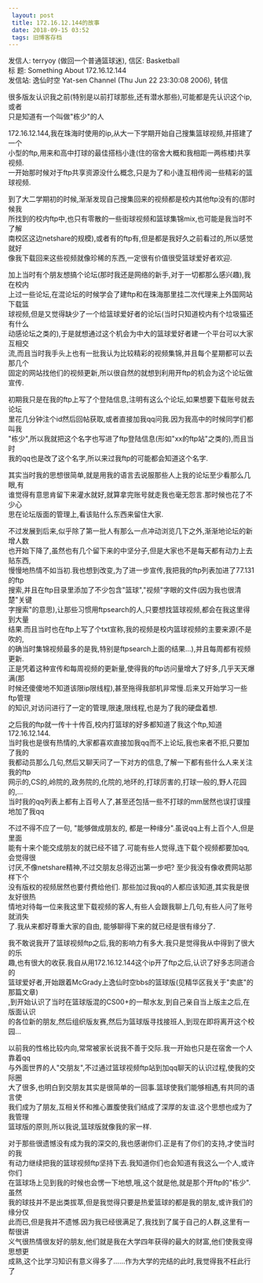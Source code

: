 ```yaml
---
 layout: post
 title: 172.16.12.144的故事
 date: 2018-09-15 03:52
 tags: 旧博客存档
---
```

发信人: terryoy (做回一个普通篮球迷), 信区: Basketball  
标  题: Something About 172.16.12.144  
发信站: 逸仙时空 Yat-sen Channel (Thu Jun 22 23:30:08 2006), 转信  
  
很多版友认识我之前(特别是以前打球那些,还有潜水那些),可能都是先认识这个ip,或者  
只是知道有一个叫做"栋少"的人  
  
172.16.12.144,我在珠海时使用的ip,从大一下学期开始自己搜集篮球视频,并搭建了一个  
小型的ftp,用来和高中打球的最佳搭档小逢(住的宿舍大概和我相距一两栋楼)共享视频.  
一开始那时候对于ftp共享资源没什么概念,只是为了和小逢互相传阅一些精彩的篮球视频.  
  
  
到了大二学期初的时候,渐渐发现自己搜集回来的视频都是校内其他ftp没有的(那时候我  
所找到的校内ftp中,也只有零散的一些街球视频和篮球集锦mix,也可能是我当时不了解  
南校区这边netshare的规模),或者有的ftp有,但是都是我好久之前看过的,所以感觉就好  
像我下载回来这些视频就像珍稀的东西,一定很有价值很受篮球爱好者欢迎.  
  
加上当时有个朋友想搞个论坛(那时我还是网络的新手,对于一切都那么感兴趣),我在校内  
上过一些论坛,在混论坛的时候学会了建ftp和在珠海那里挂二次代理来上外国网站下载篮  
球视频,但是又觉得缺少了一个给篮球爱好者的论坛(当时只知道校内有个垃圾猫还有什么  
动感论坛之类的),于是就想通过这个机会为中大的篮球爱好者建一个平台可以大家互相交  
流,而且当时我手头上也有一批我认为比较精彩的视频集锦,并且每个星期都可以去那几个  
固定的网站找他们的视频更新,所以很自然的就想到利用开ftp的机会为这个论坛做宣传.  
  
  
初期我只是在我的ftp上写了个登陆信息,注明有这么个论坛,如果想要下载账号就去论坛  
里花几分钟注个id然后回帖获取,或者直接加我qq问我.因为我高中的时候同学们都叫我  
"栋少",所以我就把这个名字也写进了ftp登陆信息(形如"xx的ftp站"之类的),而且当时  
我的qq也是改了这个名字,所以来过我ftp的可能都会知道这个名字.  
  
其实当时我的思想很简单,就是用我的语言去说服那些人上我的论坛至少看那么几眼,有  
谁觉得有意思肯留下来灌水就好,就算拿完账号就走我也毫无怨言.那时候也花了不少心  
思在论坛版面的管理上,看该贴什么东西来留住大家.  
  
不过发展到后来,似乎除了第一批人有那么一点冲动浏览几下之外,渐渐地论坛的新增人数  
也开始下降了,虽然也有几个留下来的中坚分子,但是大家也不是每天都有动力上去贴东西,  
慢慢地热情不如当初.我也想到改变,为了进一步宣传,我把我的ftp列表加进了77.131的ftp  
搜索,并且在ftp目录里添加了不少包含"篮球","视频"字眼的文件(因为我也很清楚"关键  
字搜索"的意思),让那些习惯用ftpsearch的人,只要想找篮球视频,都会在我这里得到大量  
结果.而且当时也在ftp上写了个txt宣称,我的视频是校内篮球视频的主要来源(不是吹的,  
的确当时集锦视频最多的是我,特别是ftpsearch上面的结果...),并且每周都有视频更新.  
正是凭着这种宣传和每周视频的更新量,使得我的ftp访问量增大了好多,几乎天天爆满(那  
时候还傻傻地不知道该限ip限线程),甚至拖得我部机非常慢.后来又开始学习一些ftp管理  
的知识,对访问进行了一定的管理,限速,限线程,也是为了我的硬盘着想.  
  
之后我的ftp就一传十十传百,校内打篮球的好多都知道了我这个ftp,知道172.16.12.144.  
当时我也是很有热情的,大家都喜欢直接加我qq而不上论坛,我也来者不拒,只要加了我的  
我都动员那么几句,然后又聊天问了一下对方的信息,了解一下都有些什么人来关注我的ftp  
网示的,CS的,岭院的,政务院的,化院的,地环的,打球厉害的,打球一般的,野人花园的,...  
当时我的qq列表上都有上百号人了,甚至还包括一些不打球的mm居然也误打误撞地加了我qq  
  
  
不过不得不应了一句, "能够做成朋友的, 都是一种缘分".虽说qq上有上百个人,但是里面  
能有十来个能交成朋友的就已经不错了.可能有些人觉得,连下载个视频都要加qq,会觉得很  
讨厌,不像netshare精神,不过交朋友总得迈出第一步吧? 至少我没有像收费网站那样下个  
没有版权的视频居然也要付费给他们. 那些加过我qq的人都应该知道,其实我是很友好很热  
情地对待每一位来我这里下载视频的客人,有些人会跟我聊上几句,有些人问了账号就消失  
了.我从来都好尊重大家的自由, 能够聊得下来的就已经是很有缘分了.  
  
我不敢说我开了篮球视频ftp之后,我的影响力有多大.我只是觉得我从中得到了很大的乐  
趣,也有很大的收获.我自从用172.16.12.144这个ip开了ftp之后,认识了好多志同道合的  
篮球爱好者,开始跟着McGrady上逸仙时空bbs的篮球版(见精华区我关于"卖底"的那篇文章)  
,到开始认识了当时在篮球版混的CS00+的一帮水友,到自己亲自当上版主之后,在版面认识  
的各位新的朋友,然后组织版友赛,然后为篮球版寻找接班人,到现在即将离开这个校园...  
  
以前我的性格比较内向,常常被家长说我不善于交际.我一开始也只是在宿舍一个人靠着qq  
与外面世界的人"交朋友",不过通过篮球视频ftp站到加qq聊天的认识过程,使我的交际圈  
大了很多,也明白到交朋友其实是很简单的一回事.篮球使我们能够相遇,有共同的语言使  
我们成为了朋友,互相关怀和推心置腹使我们结成了深厚的友谊.这个思想也成为了我管理  
篮球版的原则,所以我说,篮球版就像我的家一样.  
  
  
对于那些很遗憾没有成为我的深交的,我也感谢你们.正是有了你们的支持,才使当时的我  
有动力继续把我的篮球视频ftp坚持下去.我知道你们也会知道有我这么一个人,或许你们  
在篮球场上见到我的时候也会愣一下地想,哦,这个就是他,就是那个开ftp的"栋少".虽然  
我的球技并不是出类拔萃,但是我觉得只要是热爱篮球的都是我的朋友,或许我们的缘分仅  
此而已,但是我并不遗憾.因为我已经很满足了,我找到了属于自己的人群,这里有一帮很讲  
义气很热情很友好的朋友,他们就是我在大学四年获得的最大的财富,他们使我变得思想更  
成熟,这个比学习知识有意义得多了......作为大学的完结的此时,我觉得我不枉此行了

